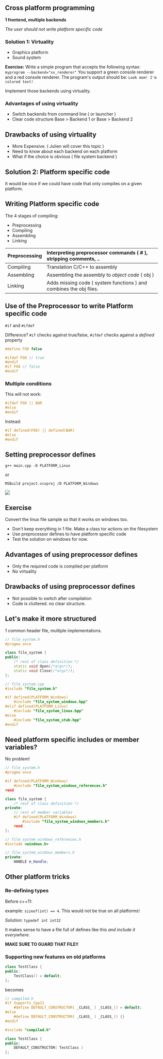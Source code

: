 ## Cross platform programming

**1 frontend, multiple backends**

_The user should not write platform specific code_



### Solution 1: Virtuality

* Graphics platform
* Sound system

**Exercise:**
Write a simple program that accepts the following syntax:
`myprogram --backend="xx_renderer"`
You support a green console renderer and a red console renderer.
The program's output should be:
`Look mom! I'm colored text!`

Implement those backends using virtuality.

### Advantages of using virtuality

* Switch backends from command line ( or launcher )
* Clear code structure Base > Backend 1 or Base > Backend 2


## Drawbacks of using virtuality

* More Expensive. ( Julien will cover this topic )
* Need to know about each backend on each platform
* What if the choice is obvious ( file system backend )



## Solution 2: Platform specific code

It would be nice if we could have code that only compiles on a given platform.


## Writing Platform specific code

The 4 stages of compiling:

* Preprocessing
* Compiling
* Assembling
* Linking

| Preprocessing | Interpreting preprocessor commands ( # ), stripping comments, ..     |
| :------------ | :------------- |
| Compiling     | Translation C/C++ to assembly       |
| Assembling    | Assembling the assembly to _object code_ ( obj ) |
| Linking       | Adds missing code ( system functions ) and combines the obj files.|


## Use of the Preprocessor to write Platform specific code

`#if` and `#ifdef`

Difference?
`#if` checks against true/false, `#ifdef` checks against a _defined_ property

```cpp
#define FOO false

#ifdef FOO // true
#endif
#if FOO // false
#endif
```


### Multiple conditions

This will not work:
```cpp
#ifdef FOO || BAR
#else
#endif
```

Instead:

```cpp
#if defined(FOO) || defined(BAR)
#else
#endif
```


## Setting preprocessor defines
`g++ main.cpp -D PLATFORM_Linux`

or

`MSBuild project.vcxproj /D PLATFORM_Windows`

![](images/vs4.png)


## Exercise

Convert the linux file sample so that it works on windows too.
* Don't keep everything in 1 file. Make a class tor actions on the filesystem
* Use preprocessor defines to have platform specific code
* Test the solution on windows for now.


## Advantages of using preprocessor defines

* Only the required code is compiled per platform
* No virtuality


## Drawbacks of using preprocessor defines

* Not possible to switch after compilation
* Code is cluttered. no clear structure.


## Let's make it more structured

1 common header file, multiple implementations.

```cpp
// file_system.h
#pragma once

class file_system {
public:
    /* rest of class definition */
    static void Open(/*args*/);
    static void Close(/*args*/);
};
```

```cpp
// file_system.cpp
#include "file_system.h"

#if defined(PLATFORM_Windows)
    #include "file_system_windows.hpp"
#elif defined(PLATFORM_Linux)
    #include "file_system_linux.hpp"
#else
    #include "file_system_stub.hpp"
#endif
```

## Need platform specific includes or member variables?

No problem!
```cpp
// file_system.h
#pragma once

#if defined(PLATFORM_Windows)
    #include "file_system_windows_references.h"
#end

class file_system {
    /* rest of class definition */
private:
    // rest of member variables
    #if defined(PLATFORM_Windows)
        #include "file_system_windows_members.h"
    #end
};
```

```cpp
// file_system_windows_references.h
#include <windows.h>
```

```cpp
// file_system_windows_members.h
private:
    HANDLE m_Handle;
```



## Other platform tricks



### Re-defining types
Before c++11:

example: `sizeof(int) == 4`. This would not be true on all platforms!

*Solution:* `typedef int int32`

It makes sense to have a file full of defines like this _and include it everywhere_.

**MAKE SURE TO GUARD THAT FILE!!**


### Supporting new features on old platforms

```cpp
class TestClass {
public:
    TestClass() = default;
};
```

becomes

```cpp
// compiled.h
#if Supports_Cpp11
    #define DEFAULT_CONSTRUCTOR( _CLASS_ ) _CLASS_() = default;
#else
    #define DEFAULT_CONSTRUCTOR( _CLASS_ ) _CLASS_() {}
#endif
```

```cpp
#include "compiled.h"

class TestClass {
public:
    DEFAULT_CONSTRUCTOR( TestClass )
};
```
